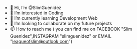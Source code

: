 - 👋 Hi, I’m @SlimGuenidez
- 👀 I’m interested in Coding
- 🌱 I’m currently learning Development Web
- 💞️ I’m looking to collaborate on my future projects
- 📫 How to reach me ( you can find me on FACEBOOK "Slim Guenidez",INSTAGRAM "slimguenidez" or EMAIL "leagueofslim@outlook.com")

<!---
SlimGuenidez/SlimGuenidez is a ✨ special ✨ repository because its `README.md` (this file) appears on your GitHub profile.
You can click the Preview link to take a look at your changes.
--->
